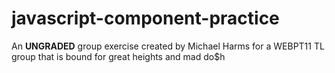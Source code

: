 # javascript-component-practice

An **UNGRADED** group exercise created by Michael Harms for a WEBPT11 TL group that is bound for great heights and mad do$h
